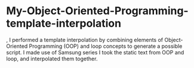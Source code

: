 # My-Object-Oriented-Programming-template-interpolation
, I performed a template interpolation by combining elements of Object-Oriented Programming (OOP)  and loop concepts to generate a possible  script.  I made use of Samsung series   I took the static text from OOP and loop, and interpolated them together.
